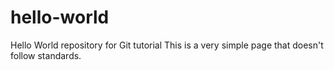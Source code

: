 # hello-world
Hello World repository for Git tutorial
This is a very simple page that doesn't follow standards.

